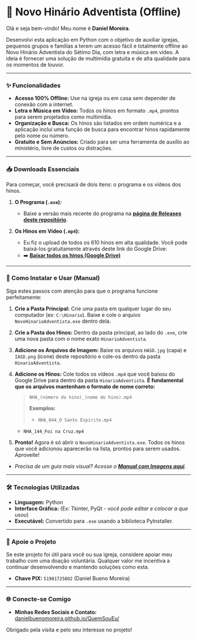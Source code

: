 # 🎵 Novo Hinário Adventista (Offline)

Olá e seja bem-vindo! Meu nome é **Daniel Moreira**.

Desenvolvi esta aplicação em Python com o objetivo de auxiliar igrejas, pequenos grupos e famílias a terem um acesso fácil e totalmente offline ao Novo Hinário Adventista do Sétimo Dia, com letra e música em vídeo. A ideia é fornecer uma solução de multimídia gratuita e de alta qualidade para os momentos de louvor.

---

### ✨ Funcionalidades

* **Acesso 100% Offline:** Use na igreja ou em casa sem depender de conexão com a internet.
* **Letra e Música em Vídeo:** Todos os hinos em formato `.mp4`, prontos para serem projetados como multimídia.
* **Organização e Busca:** Os hinos são listados em ordem numérica e a aplicação inclui uma função de busca para encontrar hinos rapidamente pelo nome ou número.
* **Gratuito e Sem Anúncios:** Criado para ser uma ferramenta de auxílio ao ministério, livre de custos ou distrações.

---

### 📥 Downloads Essenciais

Para começar, você precisará de dois itens: o programa e os vídeos dos hinos.

1.  **O Programa (`.exe`):**
    * Baixe a versão mais recente do programa na [**página de Releases deste repositório**](https://github.com/danielbuenomoreira/NovoHinarioAdventista/releases).

2.  **Os Hinos em Vídeo (`.mp4`):**
    * Eu fiz o upload de todos os 610 hinos em alta qualidade. Você pode baixá-los gratuitamente através deste link do Google Drive:
    * ➡️ **[Baixar todos os hinos (Google Drive)](https://drive.google.com/drive/folders/1gAgc_8F105bsm8nVj1fg6aQDAGfBryJ0?usp=drive_link)**

---

### 🚀 Como Instalar e Usar (Manual)

Siga estes passos com atenção para que o programa funcione perfeitamente:

1.  **Crie a Pasta Principal:** Crie uma pasta em qualquer lugar do seu computador (ex: `C:\Hinario`). Baixe e cole o arquivo `NovoHinarioAdventista.exe` dentro dela.

2.  **Crie a Pasta dos Hinos:** Dentro da pasta principal, ao lado do `.exe`, crie uma nova pasta com o nome exato `HinarioAdventista`.

3.  **Adicione os Arquivos de Imagem:** Baixe os arquivos `HASD.jpg` (capa) e `IASD.png` (ícone) deste repositório e cole-os dentro da pasta `HinarioAdventista`.

4.  **Adicione os Hinos:** Cole todos os vídeos `.mp4` que você baixou do Google Drive para dentro da pasta `HinarioAdventista`. **É fundamental que os arquivos mantenham o formato de nome correto:**
    > `NHA_(número do hino)_(nome do hino).mp4`
    >
    > **Exemplos:**
    > * `NHA_044_O Santo Espírito.mp4`
    * `NHA_144_Foi na Cruz.mp4`

5.  **Pronto!** Agora é só abrir o `NovoHinarioAdventista.exe`. Todos os hinos que você adicionou aparecerão na lista, prontos para serem usados. Aproveite!

* *Precisa de um guia mais visual? Acesse o **[Manual com Imagens aqui](https://danielbuenomoreira.github.io/NovoHinarioAdventista/)**.*

---

### 🛠️ Tecnologias Utilizadas

* **Linguagem:** Python
* **Interface Gráfica:** (Ex: Tkinter, PyQt - *você pode editar e colocar a que usou*)
* **Executável:** Convertido para `.exe` usando a biblioteca PyInstaller.

---

### 💖 Apoie o Projeto

Se este projeto foi útil para você ou sua igreja, considere apoiar meu trabalho com uma doação voluntária. Qualquer valor me incentiva a continuar desenvolvendo e mantendo soluções como esta.

* **Chave PIX:** `51981725802` (Daniel Bueno Moreira)

---

### 🌐 Conecte-se Comigo

* **Minhas Redes Sociais e Contato:** [danielbuenomoreira.github.io/QuemSouEu/](https://danielbuenomoreira.github.io/QuemSouEu/)

Obrigado pela visita e pelo seu interesse no projeto!
